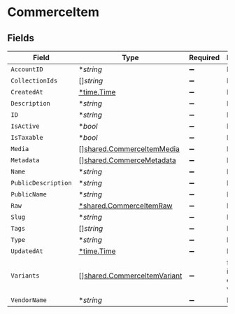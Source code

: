 # CommerceItem


## Fields

| Field                                                                             | Type                                                                              | Required                                                                          | Description                                                                       |
| --------------------------------------------------------------------------------- | --------------------------------------------------------------------------------- | --------------------------------------------------------------------------------- | --------------------------------------------------------------------------------- |
| `AccountID`                                                                       | **string*                                                                         | :heavy_minus_sign:                                                                | N/A                                                                               |
| `CollectionIds`                                                                   | []*string*                                                                        | :heavy_minus_sign:                                                                | N/A                                                                               |
| `CreatedAt`                                                                       | [*time.Time](https://pkg.go.dev/time#Time)                                        | :heavy_minus_sign:                                                                | N/A                                                                               |
| `Description`                                                                     | **string*                                                                         | :heavy_minus_sign:                                                                | N/A                                                                               |
| `ID`                                                                              | **string*                                                                         | :heavy_minus_sign:                                                                | N/A                                                                               |
| `IsActive`                                                                        | **bool*                                                                           | :heavy_minus_sign:                                                                | N/A                                                                               |
| `IsTaxable`                                                                       | **bool*                                                                           | :heavy_minus_sign:                                                                | N/A                                                                               |
| `Media`                                                                           | [][shared.CommerceItemMedia](../../../pkg/models/shared/commerceitemmedia.md)     | :heavy_minus_sign:                                                                | N/A                                                                               |
| `Metadata`                                                                        | [][shared.CommerceMetadata](../../../pkg/models/shared/commercemetadata.md)       | :heavy_minus_sign:                                                                | N/A                                                                               |
| `Name`                                                                            | **string*                                                                         | :heavy_minus_sign:                                                                | N/A                                                                               |
| `PublicDescription`                                                               | **string*                                                                         | :heavy_minus_sign:                                                                | N/A                                                                               |
| `PublicName`                                                                      | **string*                                                                         | :heavy_minus_sign:                                                                | N/A                                                                               |
| `Raw`                                                                             | [*shared.CommerceItemRaw](../../../pkg/models/shared/commerceitemraw.md)          | :heavy_minus_sign:                                                                | N/A                                                                               |
| `Slug`                                                                            | **string*                                                                         | :heavy_minus_sign:                                                                | N/A                                                                               |
| `Tags`                                                                            | []*string*                                                                        | :heavy_minus_sign:                                                                | N/A                                                                               |
| `Type`                                                                            | **string*                                                                         | :heavy_minus_sign:                                                                | N/A                                                                               |
| `UpdatedAt`                                                                       | [*time.Time](https://pkg.go.dev/time#Time)                                        | :heavy_minus_sign:                                                                | N/A                                                                               |
| `Variants`                                                                        | [][shared.CommerceItemVariant](../../../pkg/models/shared/commerceitemvariant.md) | :heavy_minus_sign:                                                                | first variant is the default variant                                              |
| `VendorName`                                                                      | **string*                                                                         | :heavy_minus_sign:                                                                | N/A                                                                               |